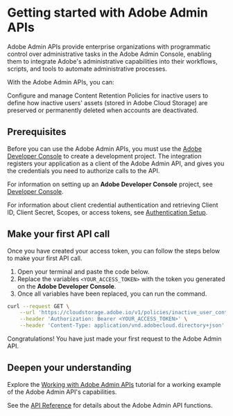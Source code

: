 # Getting started with Adobe Admin APIs

Adobe Admin APIs provide enterprise organizations with programmatic control over administrative tasks in the Adobe Admin Console, enabling them to integrate Adobe's administrative capabilities into their workflows, scripts, and tools to automate administrative processes.

With the Adobe Admin APIs, you can:

Configure and manage Content Retention Policies for inactive users to define how inactive users' assets (stored in Adobe Cloud Storage) are preserved or permanently deleted when accounts are deactivated.

## Prerequisites

Before you can use the Adobe Admin APIs, you must use the [Adobe Developer Console](https://developer.adobe.com/) to create a development project. The integration registers your application as a client of the Adobe Admin API, and gives you the credentials you need to authorize calls to the API.

For information on setting up an **Adobe Developer Console** project, see [Developer Console](./console.md).

For information about client credential authentication and retrieving Client ID, Client Secret, Scopes, or access tokens, see [Authentication Setup](./authentication.md).

## Make your first API call

Once you have created your access token, you can follow the steps below to make your first API call.

1. Open your terminal and paste the code below.
2. Replace the variables `<YOUR_ACCESS_TOKEN>` with the token you generated on the **Adobe Developer Console**.
3. Once all variables have been replaced, you can run the command.

```bash
curl --request GET \
    --url 'https://cloudstorage.adobe.io/v1/policies/inactive_user_content_purge' \
    --header 'Authorization: Bearer <YOUR_ACCESS_TOKEN>' \
    --header 'Content-Type: application/vnd.adobecloud.directory+json'
```

Congratulations! You have just made your first request to the Adobe Admin API.

## Deepen your understanding

Explore the [Working with Adobe Admin APIs](../quick-start/index.md) tutorial for a working example of the Adobe Admin API's capabilities.

See the [API Reference](https://dummy-link-to-api-reference.com) for details about the Adobe Admin API functions.
